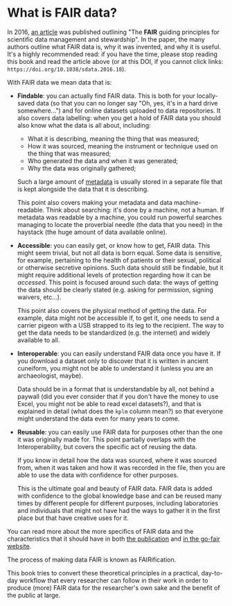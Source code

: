 # What is FAIR data?

In 2016, [an article](https://doi.org/10.1038/sdata.2016.18) was published
outlining "The **FAIR** guiding principles for scientific data management
and stewardship".
In the paper, the many authors outline what FAIR data is, why it was
invented, and why it is useful.
It's a highly recommended read: if you have the time, please stop reading
this book and read the article above (or at this DOI, if you cannot click
links: `https://doi.org/10.1038/sdata.2016.18`).

With FAIR data we mean data that is:

- **Findable**: you can actually find FAIR data.
  This is both for your locally-saved data (so that you can no longer say
  "Oh, yes, it's in a hard drive somewhere...") and for online datasets
  uploaded to data repositories.
  It also covers data labelling: when you get a hold of FAIR data you
  should also know what the data is all about, including:
  - What it is describing, meaning the thing that was measured;
  - How it was sourced, meaning the instrument or technique used on the thing
    that was measured;
  - Who generated the data and when it was generated;
  - Why the data was originally gathered;

  Such a large amount of [metadata](./intro_to_metadata.md) is usually stored
  in a separate file that is kept alongside the data that it is describing.

  This point also covers making your metadata and data machine-readable.
  Think about searching: it's done by a machine, not a human.
  If metadata was readable by a machine, you could run powerful searches
  managing to locate the proverbial needle (the data that you need) in the
  haystack (the huge amount of data available online).
- **Accessible**: you can easily get, or know how to get, FAIR data.
  This might seem trivial, but not all data is born equal.
  Some data is sensitive, for example, pertaining to the health of patients
  or their sexual, political or otherwise secretive opinions.
  Such data should still be findable, but it might require additional levels
  of protection regarding how it can be *accessed*.
  This point is focused around such data: the ways of getting the data should
  be clearly stated (e.g. asking for permission, signing waivers, etc...).

  This point also covers the physical method of getting the data.
  For example, data might not be accessible if, to get it, one needs to send
  a carrier pigeon with a USB strapped to its leg to the recipient.
  The way to get the data needs to be standardized (e.g. the internet) and
  widely available to all.
- **Interoperable**: you can easily understand FAIR data once you have it.
  If you download a dataset only to discover that it is written in ancient
  cuneiform, you might not be able to understand it (unless you are an
  archaeologist, maybe).

  Data should be in a format that is understandable by all, not behind a
  paywall (did you ever consider that if you don't have the money to
  use Excel, you might not be able to read excel datasets?), and that is
  explained in detail (what does the `kplm` column mean?) so that everyone
  might understand the data even for many years to come.
- **Reusable**: you can easily use FAIR data for purposes other than the
  one it was originally made for.
  This point partially overlaps with the Interoperability, but covers the
  specific act of reusing the data.

  If you know in detail how the data was sourced, where it was sourced from,
  when it was taken and how it was recorded in the file, then you are able
  to use the data with confidence for other purposes.

  This is the ultimate goal and beauty of FAIR data. FAIR data is added
  with confidence to the global knowledge base and can be reused many
  times by different people for different purposes, including laboratories
  and individuals that might not have had the ways to gather it in the
  first place but that have creative uses for it.

You can read more about the more specifics of FAIR data and the characteristics
that it should have in both [the publication](https://doi.org/10.1038/sdata.2016.18)
and [in the go-fair website](https://www.go-fair.org).

The process of making data FAIR is known as FAIRification.

This book tries to convert these theoretical principles in a practical, day-to-day
workflow that every researcher can follow in their work in order to produce (more)
FAIR data for the researcher's own sake and the benefit of the public at large.
